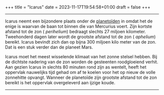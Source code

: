 +++
title = "Icarus"
date = 2023-11-17T19:54:58+01:00
draft = false
+++

---
Icarus neemt een bijzondere plaats onder de
[planetoïden](/encyclopedie/planetoiden) in omdat het de enige is waarvan
de baan tot binnen die van Mercurius voert. Zijn kortste afstand tot de
zon ( *perihelium*) bedraagt slechts 27 miljoen kilometer. Tweehonderd
dagen later wordt de grootste afstand tot de zon ( *aphelium*) bereikt.
Icarus bevindt zich dan op bijna 300 miljoen kilo meter van de zon. Dat
is een stuk verder dan de planeet Mars.

Icarus moet het meest wisselende klimaat van het zonne stelsel hebben.
Bij de dichtste nadering van de zon worden de gesteenten roodgloeiend
verhit. Aan gezien Icarus in slechts 80 minuten rond zijn as wentelt,
heeft het oppervlak nauwelijks tijd gehad om af te koelen voor het op
nieuw de volle zonnehitte opvangt. Wanneer de planetoïde zijn grootste
afstand tot de zon bereikt is het oppervlak overgeleverd aan ijzige
koude.

---
